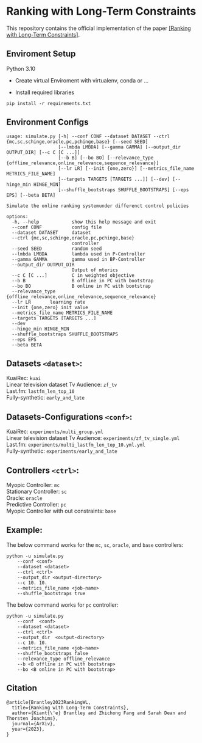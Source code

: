 # Ranking with Long-Term Constraints

This repository contains the official implementation of the paper [[Ranking with Long-Term Constraints]](https://arxiv.org/pdf/2307.04923.pdf). 


## Enviroment Setup
Python 3.10
- Create virtual Enviroment with virtualenv, conda or ...

- Install required libraries

```shell
pip install -r requirements.txt
```

## Environment Configs

```shell
usage: simulate.py [-h] --conf CONF --dataset DATASET --ctrl {mc,sc,schinge,oracle,pc,pchinge,base} [--seed SEED]
                   [--lmbda LMBDA] [--gamma GAMMA] [--output_dir OUTPUT_DIR] [--c C [C ...]]
                   [--b B] [--bo BO] [--relevance_type {offline_relevance,online_relevance,sequence_relevance}]
                   [--lr LR] [--init {one,zero}] [--metrics_file_name METRICS_FILE_NAME]
                   [--targets TARGETS [TARGETS ...]] [--dev] [--hinge_min HINGE_MIN]
                   [--shuffle_bootstraps SHUFFLE_BOOTSTRAPS] [--eps EPS] [--beta BETA]

Simulate the online ranking systemunder differenct control policies

options:
  -h, --help            show this help message and exit
  --conf CONF           config file
  --dataset DATASET     dataset
  --ctrl {mc,sc,schinge,oracle,pc,pchinge,base}
                        controller
  --seed SEED           random seed
  --lmbda LMBDA         lambda used in P-Controller
  --gamma GAMMA         gamma used in BP-Controller
  --output_dir OUTPUT_DIR
                        Output of mterics
  --c C [C ...]         C in weighted objective
  --b B                 B offline in PC with bootstrap
  --bo BO               B online in PC with bootstrap
  --relevance_type {offline_relevance,online_relevance,sequence_relevance}
  --lr LR       learning rate
  --init {one,zero} init value
  --metrics_file_name METRICS_FILE_NAME
  --targets TARGETS [TARGETS ...]
  --dev
  --hinge_min HINGE_MIN
  --shuffle_bootstraps SHUFFLE_BOOTSTRAPS
  --eps EPS
  --beta BETA
```

## Datasets `<dataset>`:
KuaiRec: `kuai` <br />
Linear television dataset Tv Audience: `zf_tv` <br />
Last.fm: `lastfm_len_top_10` <br />
Fully-synthetic: `early_and_late` <br />

## Datasets-Configurations `<conf>`:
KuaiRec: `experiments/multi_group.yml` <br />
Linear television dataset Tv Audience: `experiments/zf_tv_single.yml` <br />
Last.fm: `experiments/multi_lastfm_len_top_10.yml.yml` <br />
Fully-synthetic: `experiments/early_and_late` <br />

## Controllers `<ctrl>`:
Myopic Controller: `mc` <br />
Stationary Controller: `sc` <br />
Oracle: `oracle` <br />
Predictive Controller: `pc` <br />
Myopic Controller with out constraints: `base` <br />

## Example:

The below command works for the `mc`, `sc`, `oracle`, and `base` controllers:
```shell
python -u simulate.py 
    --conf <conf>
    --dataset <dataset>  
    --ctrl <ctrl>
    --output_dir <output-directory>
    --c 10. 10. 
    --metrics_file_name <job-name>  
    --shuffle_bootstraps true
```


The below command works for `pc` controller:
```shell
python -u simulate.py 
    --conf  <conf>
    --dataset <dataset> 
    --ctrl <ctrl> 
    --output_dir  <output-directory> 
    --c 10. 10.  
    --metrics_file_name <job-name> 
    --shuffle_bootstraps false 
    --relevance_type offline_relevance 
    --b <B offline in PC with bootstrap>
    --bo <B online in PC with bootstrap>
```

## Citation

```
@article{Brantley2023RankingWL,
  title={Ranking with Long-Term Constraints},
  author={Kiant{\'e} Brantley and Zhichong Fang and Sarah Dean and Thorsten Joachims},
  journal={ArXiv},
  year={2023},
}
```


